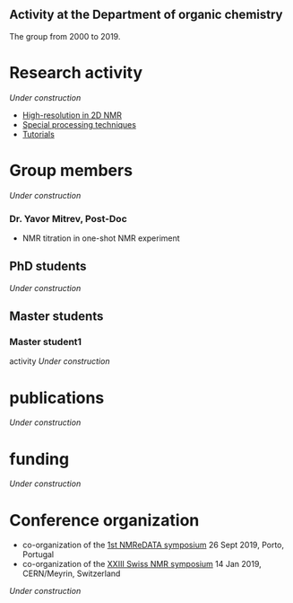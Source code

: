 ## Activity at the Department of organic chemistry

The group from 2000 to 2019.

# Research activity 

*Under construction*
- [High-resolution in 2D NMR](page2)
- [Special processing techniques](page3)
- [Tutorials](page4)
# Group members 
*Under construction*
### Dr. Yavor Mitrev, Post-Doc
- NMR titration in one-shot NMR experiment 

## PhD students 
*Under construction*
## Master students 
### Master student1
activity
*Under construction*

# publications 

*Under construction*

# funding 

*Under construction*

# Conference organization 

- co-organization of the [1st NMReDATA symposium](https://nmredata.org/wiki/Symposium2019/) 26 Sept 2019, Porto, Portugal
- co-organization of the [XXIII Swiss NMR symposium](https://indico.cern.ch/event/775177/) 14 Jan 2019, CERN/Meyrin, Switzerland

*Under construction*




